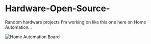 # Hardware-Open-Source-
Random hardware projects I'm working on like this one here on Home Automation...

![Home Automation Board](https://user-images.githubusercontent.com/41607085/217993584-1eac7d1e-6a09-46dc-ba0e-ec2b8e2ac436.png)

